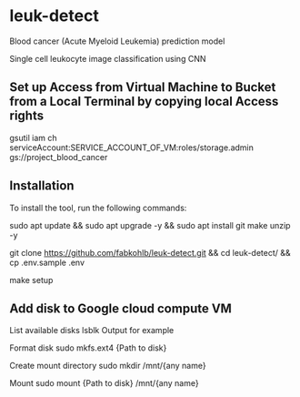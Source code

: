 # leuk-detect
Blood cancer (Acute Myeloid Leukemia) prediction model

Single cell leukocyte image classification using CNN

## Set up Access from Virtual Machine to Bucket from a Local Terminal by copying local Access rights
gsutil iam ch serviceAccount:SERVICE_ACCOUNT_OF_VM:roles/storage.admin gs://project_blood_cancer

## Installation
To install the tool, run the following commands:

sudo apt update && sudo apt upgrade -y &&
sudo apt install git make unzip -y

git clone https://github.com/fabkohlb/leuk-detect.git &&
cd leuk-detect/ &&
cp .env.sample .env 

make setup

## Add disk to Google cloud compute VM
List available disks
lsblk
Output for example

Format disk
sudo mkfs.ext4 {Path to disk}

Create mount directory
sudo mkdir /mnt/{any name}

Mount
sudo mount {Path to disk} /mnt/{any name}
